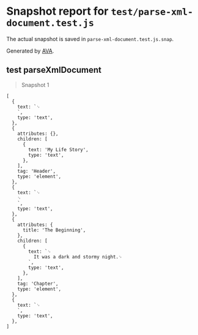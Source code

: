 # Snapshot report for `test/parse-xml-document.test.js`

The actual snapshot is saved in `parse-xml-document.test.js.snap`.

Generated by [AVA](https://ava.li).

## test parseXmlDocument

> Snapshot 1

    [
      {
        text: `␊
        `,
        type: 'text',
      },
      {
        attributes: {},
        children: [
          {
            text: 'My Life Story',
            type: 'text',
          },
        ],
        tag: 'Header',
        type: 'element',
      },
      {
        text: `␊
        ␊
        `,
        type: 'text',
      },
      {
        attributes: {
          title: 'The Beginning',
        },
        children: [
          {
            text: `␊
              It was a dark and stormy night.␊
            `,
            type: 'text',
          },
        ],
        tag: 'Chapter',
        type: 'element',
      },
      {
        text: `␊
        `,
        type: 'text',
      },
    ]
